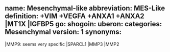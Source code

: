 name: Mesenchymal-like
abbreviation: MES-Like
definition: +VIM +VEGFA +ANXA1 +ANXA2 |MT1X |IGFBP5
go: 
shogoin: 
uberon: 
categories: Mesenchymal
version: 1 
synonyms:
---

|MMP9: seems very specific
|SPARCL1 |MMP3 |MMP2 